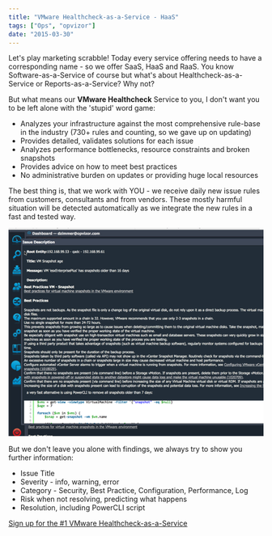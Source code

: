 ```yaml
---
title: "VMware Healthcheck-as-a-Service - HaaS"
tags: ["Ops", "opvizor"]
date: "2015-03-30"
---
```


Let's play marketing scrabble! Today every service offering needs to have a corresponding name - so we offer SaaS, HaaS and RaaS. You know Software-as-a-Service of course but what's about Healthcheck-as-a-Service or Reports-as-a-Service? Why not?

But what means our **VMware Healthcheck** Service to you, I don't want you to be left alone with the 'stupid' word game:

- Analyzes your infrastructure against the most comprehensive rule-base in the industry (730+ rules and counting, so we gave up on updating)
- Provides detailed, validates solutions for each issue
- Analyzes performance bottlenecks, resource constraints and broken snapshots
- Provides advice on how to meet best practices
- No administrative burden on updates or providing huge local resources

The best thing is, that we work with YOU - we receive daily new issue rules from customers, consultants and from vendors. These mostly harmful situation will be detected automatically as we integrate the new rules in a fast and tested way.

[![VMware healthcheck rules including a description of issues](/images/blog/snapage2.png)](https://www.opvizor.com/wp-content/uploads/2015/03/snapage2.png)

But we don't leave you alone with findings, we always try to show you further information:

- Issue Title
- Severity - info, warning, error
- Category - Security, Best Practice, Configuration, Performance, Log
- Risk when not resolving, predicting what happens
- Resolution, including PowerCLI script

[Sign up for the #1 VMware Healthcheck-as-a-Service](https://www.opvizor.com/register/ "Register – Sign up for the #1 VMware Healthcheck-as-a-Service")
